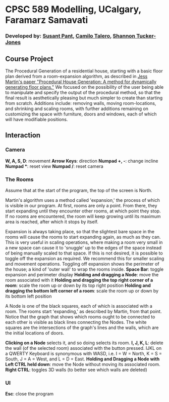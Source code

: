 # CPSC 589 Modelling, UCalgary, Faramarz Samavati
### Developed by: [Susant Pant](https://github.com/susant-pant), [Camilo Talero](https://github.com/Makogan), [Shannon Tucker-Jones](https://github.com/ShannonTJ)
## Course Project
The Procedural Generation of a residential house, starting with a basic floor plan derived from a room-expansion algorithm, as described in [Jess Martin's paper "Procedural House Generation: A method for dynamically generating floor plans."](http://axon.cs.byu.edu/Dan/673/papers/martin.pdf) We focused on the possibility of the user being able to manipulate and specify the output of the procedural method, so that the final result is aesthetically pleasing but much simpler to create than starting from scratch. Additions include: removing walls, moving room-locations, and shrinking and scaling rooms, with further additions remaining on customizing the space with furniture, doors and windows, each of which will have modifiable positions.

## Interaction
### Camera
__W, A, S, D__: movement
__Arrow Keys__: direction
__Numpad +, -__: change incline
__Numpad *__: reset view
__Numpad /__: reset camera

### The Rooms
Assume that at the start of the program, the top of the screen is North.

Martin's algorithm uses a method called 'expansion,' the process of which is visible in our program. At first, rooms are only a point. From there, they start expanding until they encounter other rooms, at which point they stop. If no rooms are encountered, the room will keep growing until its maximum area is reached, after which it stops by itself.

Expansion is always taking place, so that the slightest bare space in the rooms will cause the rooms to start expanding again, as much as they can. This is very useful in scaling operations, where making a room very small in a new space can cause it to 'snuggle' up to the edges of the space instead of being manually scaled to that space. If this is not desired, it is possible to toggle off the expansion as required. We recommend this for smaller scaling and movement operations. Toggling off expansion shows the perimeter of the house; a kind of 'outer wall' to wrap the rooms inside.
__Space Bar__: toggle expansion and perimeter display
__Holding and dragging a Node__: move the room associated with it
__Holding and dragging the top right corner of a room__: scale the room up or down by its top right position
__Holding and dragging the bottom left corner of a room__: scale the room up or down by its bottom left position

A Node is one of the black squares, each of which is associated with a room. The rooms start 'expanding,' as described by Martin, from that point. Notice that the graph that shows which rooms ought to be connected to each other is visible as black lines connecting the Nodes. The white squares are the intersections of the graph's lines and the walls, which are the initial locations of doors.

__Clicking on a Node__ selects it, and so doing selects its room.
__I, J, K, L__: delete the wall (of the selected room) associated with the button pressed. IJKL on a QWERTY Keyboard is synonymous with WASD, i.e. I = W = North, K = S = South, J = A = West, and L = D = East.
__Holding and Dragging a Node with Left CTRL held down__: move the Node without moving its associated room.
__Right CTRL__: toggles 3D walls (to better see which walls are deleted)

### UI
__Esc__: close the program